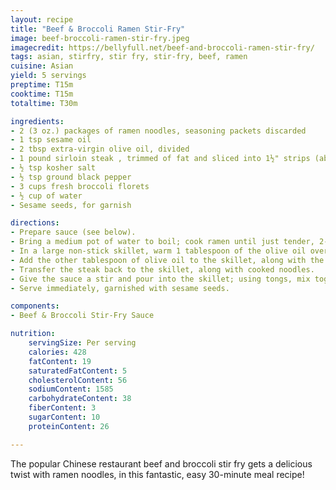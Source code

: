 ```yaml
---
layout: recipe
title: "Beef & Broccoli Ramen Stir-Fry"
image: beef-broccoli-ramen-stir-fry.jpeg
imagecredit: https://bellyfull.net/beef-and-broccoli-ramen-stir-fry/
tags: asian, stirfry, stir fry, stir-fry, beef, ramen
cuisine: Asian
yield: 5 servings
preptime: T15m
cooktime: T15m
totaltime: T30m

ingredients:
- 2 (3 oz.) packages of ramen noodles, seasoning packets discarded
- 1 tsp sesame oil
- 2 tbsp extra-virgin olive oil, divided
- 1 pound sirloin steak , trimmed of fat and sliced into 1½" strips (about ¼" thickness)
- ½ tsp kosher salt
- ½ tsp ground black pepper
- 3 cups fresh broccoli florets
- ½ cup of water
- Sesame seeds, for garnish

directions:
- Prepare sauce (see below).
- Bring a medium pot of water to boil; cook ramen until just tender, 2-3 minutes. Drain and rinse under cold water to stop them from cooking longer. Drizzle with the 1 tsp sesame oil to prevent sticking.
- In a large non-stick skillet, warm 1 tablespoon of the olive oil over medium-high heat. Once the skillet is glistening hot, season steak with the salt and pepper and add to the skillet. Cook for about 3 minutes, without moving, to allow them to brown well on one side. Then stir and continue to cook for 2 more minutes, until cooked through. Remove the steak from skillet and drain off any accumulated grease.
- Add the other tablespoon of olive oil to the skillet, along with the broccoli. Add 1/2 cup of water to the skillet and cover. Steam broccoli for 2 minutes. (Broccoli should be bright green and fork tender, but not mushy.)
- Transfer the steak back to the skillet, along with cooked noodles.
- Give the sauce a stir and pour into the skillet; using tongs, mix together the ingredients as the sauce cooks. Cook for another 1-2 minutes until everything is coated and warmed through.
- Serve immediately, garnished with sesame seeds.

components:
- Beef & Broccoli Stir-Fry Sauce

nutrition:
    servingSize: Per serving
    calories: 428
    fatContent: 19
    saturatedFatContent: 5
    cholesterolContent: 56
    sodiumContent: 1585
    carbohydrateContent: 38
    fiberContent: 3
    sugarContent: 10
    proteinContent: 26

---
```


The popular Chinese restaurant beef and broccoli stir fry gets a delicious twist with ramen noodles, in this fantastic, easy 30-minute meal recipe!
